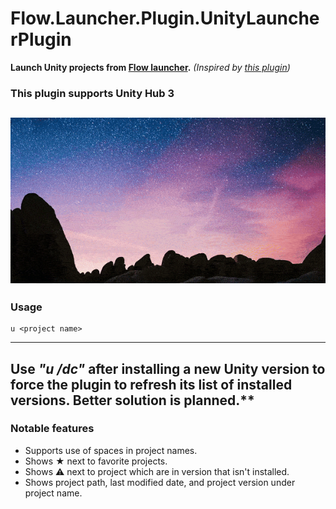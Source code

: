 Flow.Launcher.Plugin.UnityLauncherPlugin
==================

**Launch Unity projects from [Flow launcher](https://www.flowlauncher.com/).** _(Inspired by [this plugin](https://github.com/LeLocTai/Flow.Launcher.Plugin.UnityEngine))_

### **This plugin supports Unity Hub 3**

![demo](https://raw.githubusercontent.com/Ghost-Miner/Unity-project-launcher-plugin/refs/heads/main/demo.gif)
---
### Usage
    u <project name> 
---
Use _"u /dc"_ after installing a new Unity version to force the plugin to refresh its list of installed versions. Better solution is planned.** 
---
### Notable features
- Supports use of spaces in project names.
- Shows ★ next to favorite projects.
- Shows ⚠️ next to project which are in version that isn't installed.
- Shows project path, last modified date, and project version under project name.
